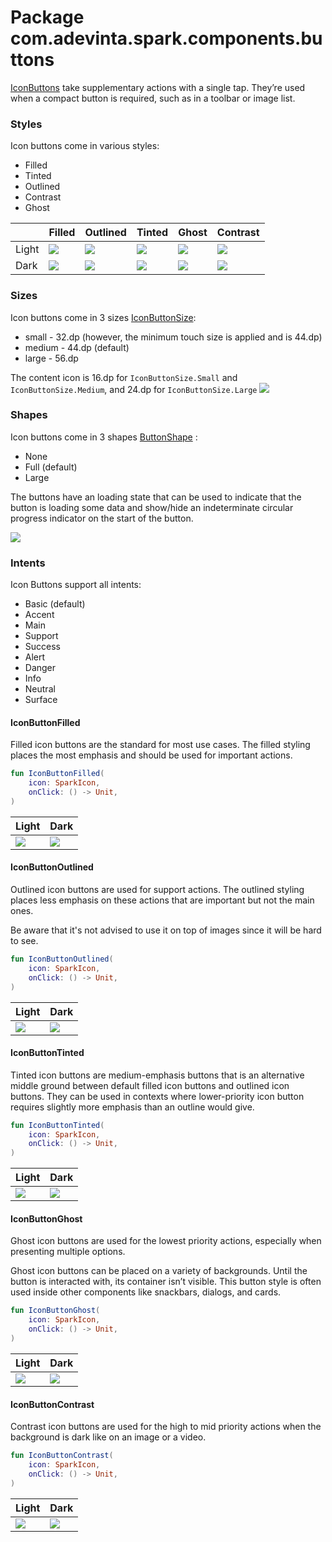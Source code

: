 # Package com.adevinta.spark.components.buttons

[IconButtons](https://spark.adevinta.com/1186e1705/p/2352e9-icon-button/b/32e1a2) take supplementary
actions with a single tap. They’re used when a compact button is required, such as in a toolbar or
image list.

### Styles

Icon buttons come in various styles:

- Filled
- Tinted
- Outlined
- Contrast
- Ghost

|       | Filled                                                                                                                 | Outlined                                                                                                                 | Tinted                                                                                                                 | Ghost                                                                                                                 | Contrast                                                                                                                 |
|-------|------------------------------------------------------------------------------------------------------------------------|--------------------------------------------------------------------------------------------------------------------------|------------------------------------------------------------------------------------------------------------------------|-----------------------------------------------------------------------------------------------------------------------|--------------------------------------------------------------------------------------------------------------------------|
| Light | ![](../../images/com.adevinta.spark_PreviewScreenshotTests_preview_tests_iconbuttons_iconbuttonfilledmedium_light.png) | ![](../../images/com.adevinta.spark_PreviewScreenshotTests_preview_tests_iconbuttons_iconbuttonoutlinedmedium_light.png) | ![](../../images/com.adevinta.spark_PreviewScreenshotTests_preview_tests_iconbuttons_iconbuttontintedmedium_light.png) | ![](../../images/com.adevinta.spark_PreviewScreenshotTests_preview_tests_iconbuttons_iconbuttonghostmedium_light.png) | ![](../../images/com.adevinta.spark_PreviewScreenshotTests_preview_tests_iconbuttons_iconbuttoncontrastmedium_light.png) |
| Dark  | ![](../../images/com.adevinta.spark_PreviewScreenshotTests_preview_tests_iconbuttons_iconbuttonfilledmedium_dark.png)  | ![](../../images/com.adevinta.spark_PreviewScreenshotTests_preview_tests_iconbuttons_iconbuttonoutlinedmedium_dark.png)  | ![](../../images/com.adevinta.spark_PreviewScreenshotTests_preview_tests_iconbuttons_iconbuttontintedmedium_dark.png)  | ![](../../images/com.adevinta.spark_PreviewScreenshotTests_preview_tests_iconbuttons_iconbuttonghostmedium_dark.png)  | ![](../../images/com.adevinta.spark_PreviewScreenshotTests_preview_tests_iconbuttons_iconbuttoncontrastmedium_dark.png)  |

### Sizes

Icon buttons come in 3 sizes [IconButtonSize](IconButtonSize.kt):

- small - 32.dp (however, the minimum touch size is applied and is 44.dp)
- medium - 44.dp (default)
- large - 56.dp

The content icon is 16.dp for `IconButtonSize.Small` and `IconButtonSize.Medium`, and 24.dp
for `IconButtonSize.Large`
![](../../images/com.adevinta.spark_PreviewScreenshotTests_preview_tests_iconbuttons_iconbuttons_light.png)

### Shapes
Icon buttons come in 3 shapes [ButtonShape](ButtonShape.kt) :
- None 
- Full (default)
- Large

The buttons have an loading state that can be used to indicate that the button is loading some
data and show/hide an indeterminate circular progress indicator on the start of the button.

![](../../images/loading-button.gif)

### Intents

Icon Buttons support all intents:
- Basic (default)
- Accent
- Main
- Support
- Success
- Alert
- Danger
- Info
- Neutral
- Surface

#### IconButtonFilled

Filled icon buttons are the standard for most use cases. The filled styling places the most
emphasis and should be used for important actions.

```kotlin
fun IconButtonFilled(
    icon: SparkIcon,
    onClick: () -> Unit,
)
```

| Light                                                                                                                  | Dark                                                                                                                  |
|------------------------------------------------------------------------------------------------------------------------|-----------------------------------------------------------------------------------------------------------------------|
| ![](../../images/com.adevinta.spark_PreviewScreenshotTests_preview_tests_iconbuttons_iconbuttonfilledmedium_light.png) | ![](../../images/com.adevinta.spark_PreviewScreenshotTests_preview_tests_iconbuttons_iconbuttonfilledmedium_dark.png) |

#### IconButtonOutlined

Outlined icon buttons are used for support actions. The outlined styling places less emphasis on these
actions that are important but not the main ones.

Be aware that it's not advised to use it on top of images since it will be hard to see.

```kotlin
fun IconButtonOutlined(
    icon: SparkIcon,
    onClick: () -> Unit,
)
```

| Light                                                                                                                    | Dark                                                                                                                    |
|--------------------------------------------------------------------------------------------------------------------------|-------------------------------------------------------------------------------------------------------------------------|
| ![](../../images/com.adevinta.spark_PreviewScreenshotTests_preview_tests_iconbuttons_iconbuttonoutlinedmedium_light.png) | ![](../../images/com.adevinta.spark_PreviewScreenshotTests_preview_tests_iconbuttons_iconbuttonoutlinedmedium_dark.png) |

#### IconButtonTinted

Tinted icon buttons are medium-emphasis buttons that is an alternative middle ground between
default filled icon buttons and outlined icon buttons. They can be used in contexts where lower-priority
icon button requires slightly more emphasis than an outline would give.

```kotlin
fun IconButtonTinted(
    icon: SparkIcon,
    onClick: () -> Unit,
)
```

| Light                                                                                                                  | Dark                                                                                                                  |
|------------------------------------------------------------------------------------------------------------------------|-----------------------------------------------------------------------------------------------------------------------|
| ![](../../images/com.adevinta.spark_PreviewScreenshotTests_preview_tests_iconbuttons_iconbuttontintedmedium_light.png) | ![](../../images/com.adevinta.spark_PreviewScreenshotTests_preview_tests_iconbuttons_iconbuttontintedmedium_dark.png) |

#### IconButtonGhost

Ghost icon buttons are used for the lowest priority actions, especially when presenting multiple options.

Ghost icon buttons can be placed on a variety of backgrounds. Until the button is interacted with, its
container isn’t visible.
This button style is often used inside other components like snackbars, dialogs, and cards.

```kotlin
fun IconButtonGhost(
    icon: SparkIcon,
    onClick: () -> Unit,
)
```

| Light                                                                                                                 | Dark                                                                                                                 |
|-----------------------------------------------------------------------------------------------------------------------|----------------------------------------------------------------------------------------------------------------------|
| ![](../../images/com.adevinta.spark_PreviewScreenshotTests_preview_tests_iconbuttons_iconbuttonghostmedium_light.png) | ![](../../images/com.adevinta.spark_PreviewScreenshotTests_preview_tests_iconbuttons_iconbuttonghostmedium_dark.png) |

#### IconButtonContrast

Contrast icon buttons are used for the high to mid priority actions when the background is dark like on
an image or a video.

```kotlin
fun IconButtonContrast(
    icon: SparkIcon,
    onClick: () -> Unit,
)
```

| Light                                                                                                                    | Dark                                                                                                                    |
|--------------------------------------------------------------------------------------------------------------------------|-------------------------------------------------------------------------------------------------------------------------|
| ![](../../images/com.adevinta.spark_PreviewScreenshotTests_preview_tests_iconbuttons_iconbuttoncontrastmedium_light.png) | ![](../../images/com.adevinta.spark_PreviewScreenshotTests_preview_tests_iconbuttons_iconbuttoncontrastmedium_dark.png) |
